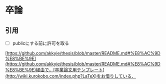 # 卒論

## 引用

- [ ] publicにする前に許可を取る

[https://github.com/akkyie/thesis/blob/master/README.md#%E8%AC%9D%E8%BE%9E](https://github.com/akkyie/thesis/blob/master/README.md#%E8%AC%9D%E8%BE%9E)経由で，[卒業論文用テンプレート](http://wiki.kurokobo.com/index.php?LaTeX)をお借りしている．
